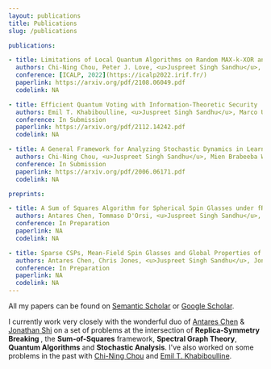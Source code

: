 ```yaml
---
layout: publications
title: Publications
slug: /publications

publications:

- title: Limitations of Local Quantum Algorithms on Random MAX-k-XOR and Beyond
  authors: Chi-Ning Chou, Peter J. Love, <u>Juspreet Singh Sandhu</u>, Jonathan Shi
  conference: [ICALP, 2022](https://icalp2022.irif.fr/)
  paperlink: https://arxiv.org/pdf/2108.06049.pdf
  codelink: NA

- title: Efficient Quantum Voting with Information-Theoretic Security
  authors: Emil T. Khabiboulline, <u>Juspreet Singh Sandhu</u>, Marco Ugo Gambetta, Mikhail D. Lukin, Johannes Borregaard
  conference: In Submission
  paperlink: https://arxiv.org/pdf/2112.14242.pdf
  codelink: NA

- title: A General Framework for Analyzing Stochastic Dynamics in Learning Algorithms
  authors: Chi-Ning Chou, <u>Juspreet Singh Sandhu</u>, Mien Brabeeba Wang, Tiancheng Yu
  conference: In Submission
  paperlink: https://arxiv.org/pdf/2006.06171.pdf
  codelink: NA

preprints:

- title: A Sum of Squares Algorithm for Spherical Spin Glasses under fRSB
  authors: Antares Chen, Tommaso D'Orsi, <u>Juspreet Singh Sandhu</u>, Jonathan Shi
  conference: In Preparation
  paperlink: NA
  codelink: NA

- title: Sparse CSPs, Mean-Field Spin Glasses and Global Properties of Sparse Random Graphs
  authors: Antares Chen, Chris Jones, <u>Juspreet Singh Sandhu</u>, Jonathan Shi
  conference: In Preparation
  paperlink: NA
  codelink: NA
---
```


All my papers can be found on [Semantic Scholar](https://www.semanticscholar.org/author/Juspreet-Singh-Sandhu/2052821753) or [Google Scholar](https://scholar.google.com/citations?user=2G4gViMAAAAJ).
<br/>

I currently work very closely with the wonderful duo of [Antares Chen](https://antaresc.github.io/) & [Jonathan Shi](https://jshi.science/) on a set of problems at the intersection of <strong> Replica-Symmetry Breaking </strong>, the <strong>Sum-of-Squares</strong> framework, <strong>Spectral Graph Theory</strong>, <strong>Quantum Algorithms</strong> and <strong>Stochastic Analysis</strong>. I've also worked on some problems in the past with [Chi-Ning Chou](https://cnchou.github.io/) and [Emil T. Khabiboulline](https://ekhabiboulline.me/).
